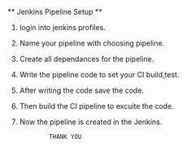 ** Jenkins Pipeline Setup **

1) login into jenkins profiles.
2) Name your pipeline with choosing pipeline.
3) Create all dependances for the pipeline.
4) Write the pipeline code to set your CI build,test.
5) After writing the code save the code.
6) Then build the CI pipeline to excuite the code.
7) Now the pipeline is created in the Jenkins.
       
               THANK YOU